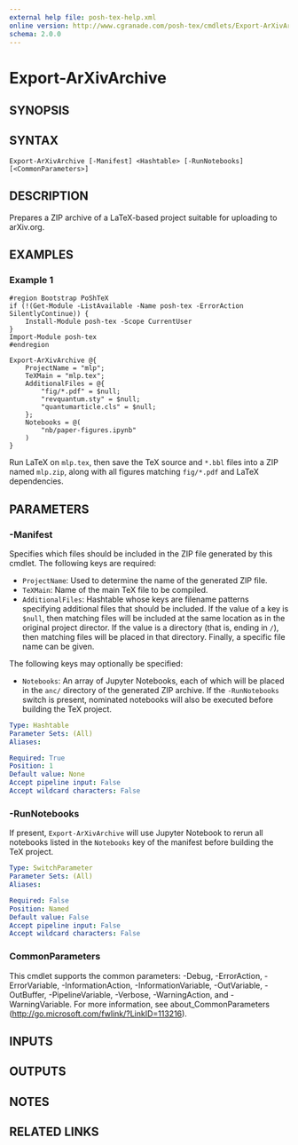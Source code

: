 ```yaml
---
external help file: posh-tex-help.xml
online version: http://www.cgranade.com/posh-tex/cmdlets/Export-ArXivArchive/
schema: 2.0.0
---
```


# Export-ArXivArchive

## SYNOPSIS

## SYNTAX

```
Export-ArXivArchive [-Manifest] <Hashtable> [-RunNotebooks] [<CommonParameters>]
```

## DESCRIPTION

Prepares a ZIP archive of a LaTeX-based project suitable for uploading to arXiv.org.

## EXAMPLES

### Example 1
```
#region Bootstrap PoShTeX
if (!(Get-Module -ListAvailable -Name posh-tex -ErrorAction SilentlyContinue)) {
    Install-Module posh-tex -Scope CurrentUser
}
Import-Module posh-tex
#endregion

Export-ArXivArchive @{
    ProjectName = "mlp";
    TeXMain = "mlp.tex";
    AdditionalFiles = @{
        "fig/*.pdf" = $null;
        "revquantum.sty" = $null;
        "quantumarticle.cls" = $null;
    };
    Notebooks = @(
        "nb/paper-figures.ipynb"
    )
}
```

Run LaTeX on ``mlp.tex``, then save the TeX source and ``*.bbl`` files
into a ZIP named ``mlp.zip``, along with all figures matching ``fig/*.pdf`` and LaTeX dependencies.

## PARAMETERS

### -Manifest
Specifies which files should be included in the ZIP file generated by
this cmdlet. The following keys are required:

- ``ProjectName``: Used to determine the name of the generated ZIP file.
- ``TeXMain``: Name of the main TeX file to be compiled.
- ``AdditionalFiles``: Hashtable whose keys are filename patterns specifying
  additional files that should be included. If the value of a key is ``$null``,
  then matching files will be included at the same location as in the original
  project director. If the value is a directory (that is, ending in ``/``), then
  matching files will be placed in that directory. Finally, a specific file name
  can be given.

The following keys may optionally be specified:

- ``Notebooks``: An array of Jupyter Notebooks, each of which will be placed in
  the ``anc/`` directory of the generated ZIP archive. If the ``-RunNotebooks``
  switch is present, nominated notebooks will also be executed before building
  the TeX project.

```yaml
Type: Hashtable
Parameter Sets: (All)
Aliases: 

Required: True
Position: 1
Default value: None
Accept pipeline input: False
Accept wildcard characters: False
```

### -RunNotebooks
If present, ``Export-ArXivArchive`` will use Jupyter Notebook to rerun all notebooks
listed in the ``Notebooks`` key of the manifest before building the TeX project.

```yaml
Type: SwitchParameter
Parameter Sets: (All)
Aliases: 

Required: False
Position: Named
Default value: False
Accept pipeline input: False
Accept wildcard characters: False
```

### CommonParameters
This cmdlet supports the common parameters: -Debug, -ErrorAction, -ErrorVariable, -InformationAction, -InformationVariable, -OutVariable, -OutBuffer, -PipelineVariable, -Verbose, -WarningAction, and -WarningVariable. For more information, see about_CommonParameters (http://go.microsoft.com/fwlink/?LinkID=113216).

## INPUTS

## OUTPUTS

## NOTES

## RELATED LINKS


